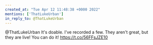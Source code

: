```yaml
---
created_at: "Tue Apr 12 11:48:38 +0000 2022"
mentions: ['ThatLukeUrban']
in_reply_to: @ThatLukeUrban
---
```


@ThatLukeUrban It's doable. I've recorded a few. They aren't great, but they are live! You can do it! https://t.co/56FFsJZE10